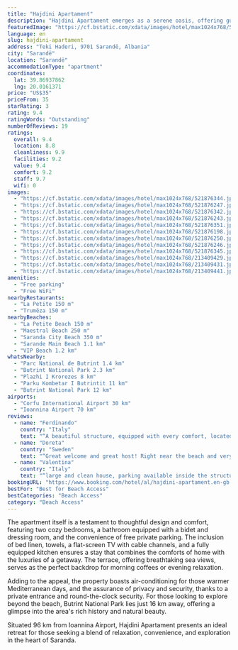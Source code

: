 ```yaml
---
title: "Hajdini Apartament"
description: "Hajdini Apartament emerges as a serene oasis, offering guests a unique blend of comfort and convenience, just a stone's throw away from Saranda City Beach."
featuredImage: "https://cf.bstatic.com/xdata/images/hotel/max1024x768/521876344.jpg?k=10bc9ef7ca3db2f1d8743d320cf963eebd95f153f9f8f0c1bbfbc3e081e3aca5&o=&hp=1"
language: en
slug: hajdini-apartament
address: "Teki Haderi, 9701 Sarandë, Albania"
city: "Sarandë"
location: "Sarandë"
accommodationType: "apartment"
coordinates:
  lat: 39.86937862
  lng: 20.0161371
price: "US$35"
priceFrom: 35
starRating: 3
rating: 9.4
ratingWords: "Outstanding"
numberOfReviews: 19
ratings:
  overall: 9.4
  location: 8.8
  cleanliness: 9.9
  facilities: 9.2
  value: 9.4
  comfort: 9.2
  staff: 9.7
  wifi: 0
images:
  - "https://cf.bstatic.com/xdata/images/hotel/max1024x768/521876344.jpg?k=10bc9ef7ca3db2f1d8743d320cf963eebd95f153f9f8f0c1bbfbc3e081e3aca5&o=&hp=1"
  - "https://cf.bstatic.com/xdata/images/hotel/max1024x768/521876247.jpg?k=81761880e90277dcbe891cd89e00fbff9a78b7d6afc08ff336beee8a058b460e&o=&hp=1"
  - "https://cf.bstatic.com/xdata/images/hotel/max1024x768/521876342.jpg?k=71311df45ca616ad863da13637c577c3c5a143ae893b3be0f7f1ee3deeec98f3&o=&hp=1"
  - "https://cf.bstatic.com/xdata/images/hotel/max1024x768/521876243.jpg?k=414a41ee262c5d16fb8591c62b91f9dd8b5cef73b035c131bc70f562da9f66bc&o=&hp=1"
  - "https://cf.bstatic.com/xdata/images/hotel/max1024x768/521876351.jpg?k=589c1be7371fd4eb4537c234f5afa5a42739dc796967e7134fda567470c7bdb2&o=&hp=1"
  - "https://cf.bstatic.com/xdata/images/hotel/max1024x768/521876198.jpg?k=862ed34cab1ad0786f067c2b43c7efc7396890f7f2ff3acd8758f5dbf1c4ae01&o=&hp=1"
  - "https://cf.bstatic.com/xdata/images/hotel/max1024x768/521876250.jpg?k=09d994b32755dc275712ebc52a79653232f32dbd0ba14cdd0415d0433f29844f&o=&hp=1"
  - "https://cf.bstatic.com/xdata/images/hotel/max1024x768/521876246.jpg?k=56dccd8297bc77bff11ff4da45a9829be716774c2ac66621d199fc7d60558557&o=&hp=1"
  - "https://cf.bstatic.com/xdata/images/hotel/max1024x768/521876345.jpg?k=11a64452fd5134636a3986f41630a79bab0424c8c7d0d13f7d8b79816d2d3f91&o=&hp=1"
  - "https://cf.bstatic.com/xdata/images/hotel/max1024x768/213409429.jpg?k=ce8aab8c600f0215be57e4a2bd122bd3764f42d5d8c48ce60b0015fcb1f679b1&o=&hp=1"
  - "https://cf.bstatic.com/xdata/images/hotel/max1024x768/213409431.jpg?k=4b6d88e30bd26f54734d67c5e5b29cc5b5f409120c57144e0a598aa900960dd4&o=&hp=1"
  - "https://cf.bstatic.com/xdata/images/hotel/max1024x768/213409441.jpg?k=2f57015330d2004db8143602097c87e886b6cf831b7690690a099915b33c8983&o=&hp=1"
amenities:
  - "Free parking"
  - "Free WiFi"
nearbyRestaurants:
  - "La Petite 150 m"
  - "Trumëza 150 m"
nearbyBeaches:
  - "La Petite Beach 150 m"
  - "Maestral Beach 250 m"
  - "Saranda City Beach 350 m"
  - "Sarande Main Beach 1.1 km"
  - "VIP Beach 1.2 km"
whatsNearby:
  - "Parc National de Butrint 1.4 km"
  - "Butrint National Park 2.3 km"
  - "Plazhi I Krorezes 8 km"
  - "Parku Kombetar I Butrintit 11 km"
  - "Butrint National Park 12 km"
airports:
  - "Corfu International Airport 30 km"
  - "Ioannina Airport 70 km"
reviews:
  - name: "Ferdinando"
    country: "Italy"
    text: "“A beautiful structure, equipped with every comfort, located in a good location, close to the center and the sea, also equipped with a nice patio with tables and chairs to relax.Apartment located uphill, a bit' difficult to get back from the...”"
  - name: "Doreta"
    country: "Sweden"
    text: "“Great welcome and great host! Right near the beach and very fresh! Very excellent for a low price! Worth all the money!”"
  - name: "Valentina"
    country: "Italy"
    text: "“large and clean house, parking available inside the structure but we were located outside on the road, 10 minutes walk from the seafront of Saraanda. The owner was helpful and very kind, she gave us the first day of homemade honey and the next...”"
bookingURL: "https://www.booking.com/hotel/al/hajdini-apartament.en-gb.html?aid=8035640"
bestFor: "Best for Beach Access"
bestCategories: "Beach Access"
category: "Beach Access"
---
```


The apartment itself is a testament to thoughtful design and comfort, featuring two cozy bedrooms, a bathroom equipped with a bidet and dressing room, and the convenience of free private parking. The inclusion of bed linen, towels, a flat-screen TV with cable channels, and a fully equipped kitchen ensures a stay that combines the comforts of home with the luxuries of a getaway. The terrace, offering breathtaking sea views, serves as the perfect backdrop for morning coffees or evening relaxation.

Adding to the appeal, the property boasts air-conditioning for those warmer Mediterranean days, and the assurance of privacy and security, thanks to a private entrance and round-the-clock security. For those looking to explore beyond the beach, Butrint National Park lies just 16 km away, offering a glimpse into the area's rich history and natural beauty.

Situated 96 km from Ioannina Airport, Hajdini Apartament presents an ideal retreat for those seeking a blend of relaxation, convenience, and exploration in the heart of Saranda.